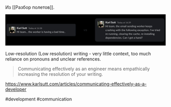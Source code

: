 Из [[Разбор полетов]].

![](team-chat-example.jpg)

Low-resolution (Low resolution) writing - very little context, too much reliance on pronouns and unclear references.

>Communicating effectively as an engineer means empathically increasing the resolution of your writing.

https://www.karlsutt.com/articles/communicating-effectively-as-a-developer

#development #communication